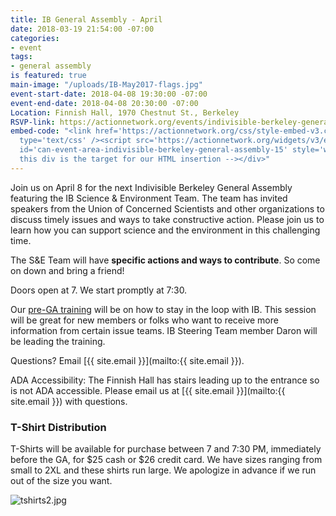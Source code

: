 ```yaml
---
title: IB General Assembly - April
date: 2018-03-19 21:54:00 -07:00
categories:
- event
tags:
- general assembly
is featured: true
main-image: "/uploads/IB-May2017-flags.jpg"
event-start-date: 2018-04-08 19:30:00 -07:00
event-end-date: 2018-04-08 20:30:00 -07:00
Location: Finnish Hall, 1970 Chestnut St., Berkeley
RSVP-link: https://actionnetwork.org/events/indivisible-berkeley-general-assembly-15
embed-code: "<link href='https://actionnetwork.org/css/style-embed-v3.css' rel='stylesheet'
  type='text/css' /><script src='https://actionnetwork.org/widgets/v3/event/indivisible-berkeley-general-assembly-15?format=js&source=widget'></script><div
  id='can-event-area-indivisible-berkeley-general-assembly-15' style='width: 100%'><!--
  this div is the target for our HTML insertion --></div>"
---
```


Join us on April 8 for the next Indivisible Berkeley General Assembly featuring the IB Science & Environment Team. The team has invited speakers from the Union of Concerned Scientists and other organizations to discuss timely issues and ways to take constructive action. Please join us to learn how you can support science and the environment in this challenging time.

The S&E Team will have **specific actions and ways to contribute**. So come on down and bring a friend!

Doors open at 7. We start promptly at 7:30.

Our [pre-GA training](http://indivisibleberkeley.org/event/pre-ga-training-staying-in-the-loop) will be on how to stay in the loop with IB. This session will be great for new members or folks who want to receive more information from certain issue teams. IB Steering Team member Daron will be leading the training.

Questions? Email [{{ site.email }}](mailto:{{ site.email }}).

ADA Accessibility: The Finnish Hall has stairs leading up to the entrance so is not ADA accessible. Please email us at [{{ site.email }}](mailto:{{ site.email }}) with questions.

### T-Shirt Distribution

T-Shirts will be available for purchase between 7 and 7:30 PM, immediately before the GA, for $25 cash or $26 credit card. We have sizes ranging from small to 2XL and these shirts run large. We apologize in advance if we run out of the size you want.

![tshirts2.jpg](/uploads/tshirts2.jpg)